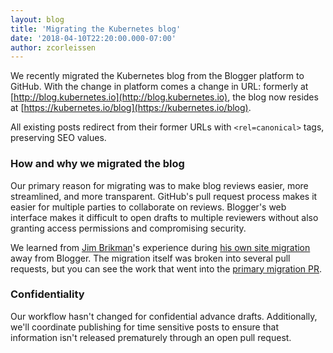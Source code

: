 ```yaml
---
layout: blog
title: 'Migrating the Kubernetes blog'
date: '2018-04-10T22:20:00.000-07:00'
author: zcorleissen
---
```


We recently migrated the Kubernetes blog from the Blogger platform to GitHub. With the change in platform comes a change in URL: formerly at [http://blog.kubernetes.io](http://blog.kubernetes.io), the blog now resides at [https://kubernetes.io/blog](https://kubernetes.io/blog).

All existing posts redirect from their former URLs with `<rel=canonical>` tags, preserving SEO values.

### How and why we migrated the blog

Our primary reason for migrating was to make blog reviews easier, more streamlined, and more transparent. GitHub's pull request process makes it easier for multiple parties to collaborate on reviews. Blogger's web interface makes it difficult to open drafts to multiple reviewers without also granting access permissions and compromising security.

We learned from [Jim Brikman](https://www.ybrikman.com)'s experience during [his own site migration](https://www.ybrikman.com/writing/2015/04/20/migrating-from-blogger-to-github-pages/) away from Blogger. The migration itself was broken into several pull requests, but you can see the work that went into the [primary migration PR](https://github.com/kubernetes/website/pull/7247).

### Confidentiality

Our workflow hasn't changed for confidential advance drafts. Additionally, we'll coordinate publishing for time sensitive posts to ensure that information isn't released prematurely through an open pull request.
